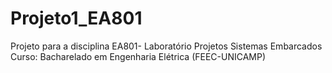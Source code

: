 # Projeto1_EA801
Projeto para a disciplina EA801- Laboratório Projetos Sistemas Embarcados
Curso: Bacharelado em Engenharia Elétrica (FEEC-UNICAMP)

